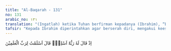 ```yaml
---
title: "Al-Baqarah - 131"
no: 131
arabic_no: ١٣١
translation: "(Ingatlah) ketika Tuhan berfirman kepadanya (Ibrahim), “Berserahdirilah!” Dia menjawab, “Aku berserah diri kepada Tuhan seluruh alam.”"
tafsir: "Kepada Ibrahim diperintahkan agar berserah diri, mengakui keesaan Allah dan memurnikan ketaatan hanya kepada-Nya saja. Yang dimaksud dengan \"berserah diri\" di sini ialah tunduk dan patuh kepada agama Allah, agama yang sesuai dengan akal pikiran yang disertai dengan dalil-dalil atau bukti-bukti yang nyata. Agama tersebut akan dilanjutkan penyampaiannya oleh rasul-rasul yang datang kemudian, termasuk Nabi Muhammad saw. \n\nKarena itu Ibrahim a.s. langsung menjawab perintah Allah tanpa menanyakan sesuatu pun, \"Aku tunduk dan patuh kepada Tuhan seluruh alam\". Maksudnya ialah, \"Aku murnikan ketaatan dan ketundukan hanya kepada Allah saja. Aku hadapkan wajahku kepada-Nya. Ibadahku, hidupku dan matiku untuk Tuhan seluruh alam.\"\n\nAku hadapkan wajahku kepada (Allah) yang menciptakan langit dan bumi dengan penuh kepasrahan (mengikuti) agama yang benar, dan aku bukanlah termasuk orang musyrik. (al-An'am/6: 79)"
---
```

اِذْ قَالَ لَهٗ رَبُّهٗٓ اَسْلِمْۙ  قَالَ اَسْلَمْتُ لِرَبِّ الْعٰلَمِيْنَ